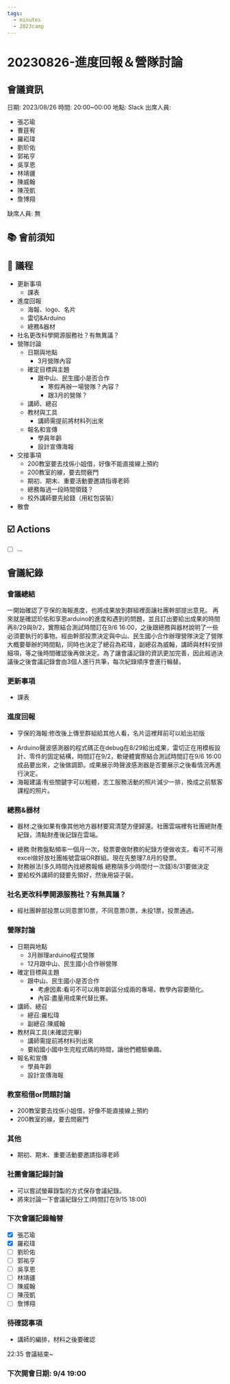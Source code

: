 ```yaml
---
tags:
  - minutes
  - 2023camp
---
```

# 20230826-進度回報＆營隊討論

## 會議資訊

日期: 2023/08/26
時間: 20:00~00:00
地點: Slack
出席人員:

- 張芯瑜
- 曹莛宥
- 羅崧瑋
- 劉玠佑
- 郭祐亨
- 吳享恩
- 林靖疆
- 陳威翰
- 陳茂凱
- 詹博翔

缺席人員:
無

## 📚 會前須知

## 📣 議程

- 更新事項
  - 課表
- 進度回報
  - 海報、logo、名片
  - 雷切&Arduino
  - 總務&器材
- 社名更改科學開源服務社？有無異議？
- 營隊討論
  - 日期與地點
    - 3月營隊內容
  - 確定目標與主題
    - 跟中山、民生國小是否合作
      - 寒假再辦一場營隊？內容？
      - 跟3月的營隊？
  - 講師、總召
  - 教材與工具
    - 講師需提前將材料列出來
  - 報名和宣傳
    - 學員年齡
    - 設計宣傳海報
- 交接事項
  - 200教室要去找係小姐借，好像不能直接線上預約
  - 200教室的線，要去問竅門
  - 期初、期末、重要活動要邀請指導老師
  - 總務每過一段時間領錢？
  - 校外講師要先給錢（用紅包袋裝）
- 散會

## ☑️ Actions

- [ ] ...

## 會議紀錄

### 會議總結

一開始確認了亨保的海報進度，也將成果放到群組裡面讓社團幹部提出意見。
再來就是確認玠佑和享恩arduino的進度和遇到的問題，並且訂出要給出成果的時間再8/29與9/2，實際結合測試時間訂在9/6 16:00，之後跟總務與器材說明了一些必須要執行的事物。經由幹部投票決定與中山、民生國小合作辦理營隊決定了營隊大概要舉辦的時間點，同時也決定了總召為崧瑋，副總召為威翰，講師與材料安排細項，等之後時間確認後再做決定。為了讓會議記錄的資訊更加完善，因此經過決議後之後會議記錄會由3個人進行共筆，每次紀錄順序會進行輪替。

### 更新事項

- 課表
  
### 進度回報

* 亨保的海報:修改後上傳至群組給其他人看，名片這裡拜前可以給出初版
- Arduino聲波感測器的程式碼正在debug在8/29給出成果，雷切正在用模板設計、零件的固定結構，時間訂在9/2，軟硬體實際結合測試時間訂在9/6 16:00成品要出來，之後做調節。成果展示時聲波感測器是否要展示之後看情況再進行決定。
- 海報建議:有些關鍵字可以粗體，志工服務活動的照片減少一排，換成之前駭客課程的照片。

<!-- > Arduino先能動再改
> [name=brian]
> 可以把海報服務的區塊減少
> 換成駭客的
> [name=白白] -->

### 總務&器材

* 器材:之後如果有像其他地方器材要寫清楚方便歸還。社團雲端裡有社團總財產紀錄，清點財產後記錄在雲端。
- 總務:財務盤點頻率一個月一次，發票要做財務的紀錄方便做收支。看可不可用excel做好放社團帳號雲端OR群組。現在先整理7.8月的發票。
- 財務辦法(多久時間內找總務報帳 總務隔多少時間付一次錢)8/31要做決定
- 要給校外講師的錢要先領好，然後用袋子裝。

### 社名更改科學開源服務社？有無異議？

* 經社團幹部投票以同意票10票，不同意票0票，未投1票，投票通過。

### 營隊討論

- 日期與地點
  - 3月辦理arduino程式營隊
  - 12月跟中山、民生國小合作辦營隊
- 確定目標與主題
  - 跟中山、民生國小是否合作
    - 考慮因素:看可不可以用年齡區分成兩的專場，教學內容要簡化。
    - 內容:盡量用成果代替比賽。
- 講師、總召
  - 總召:羅松瑋
  - 副總召:陳威翰
- 教材與工具(未確認完畢)
  - 講師需提前將材料列出來
  - 要給國小國中生完程式碼的時間，讓他們體驗樂趣。
- 報名和宣傳
  - 學員年齡
  - 設計宣傳海報

### 教室租借or問題討論

- 200教室要去找係小姐借，好像不能直接線上預約
- 200教室的線，要去問竅門

### 其他

- 期初、期末、重要活動要邀請指導老師

### 社團會議記錄討論

- 可以嘗試螢幕錄製的方式保存會議紀錄。
- 將來討論一下會議紀錄分工(時間訂在9/15 18:00)

### 下次會議記錄輪替

- [x] 張芯瑜
- [x] 羅崧瑋
- [ ] 劉玠佑
- [ ] 郭祐亨
- [ ] 吳享恩
- [ ] 林靖疆
- [ ] 陳威翰
- [ ] 陳茂凱
- [ ] 詹博翔

### 待確認事項

- 講師的編排，材料之後要確認

22:35 會議結束~

### 下次開會日期: 9/4 19:00
